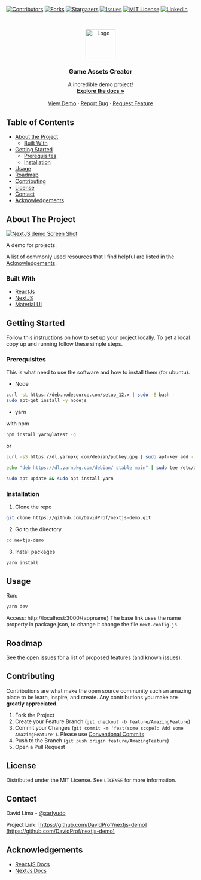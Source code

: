 [![Contributors][contributors-shield]][contributors-url]
[![Forks][forks-shield]][forks-url]
[![Stargazers][stars-shield]][stars-url]
[![Issues][issues-shield]][issues-url]
[![MIT License][license-shield]][license-url]
[![LinkedIn][linkedin-shield]][linkedin-url]

<!-- PROJECT LOGO -->
<br />
<p align="center">
  <a href="https://github.com/othneildrew/Best-README-Template">
    <img src="https://github.com/othneildrew/Best-README-Template/blob/master/images/logo.png?raw=true" alt="Logo" width="80" height="80">
  </a>

  <h3 align="center">Game Assets Creator</h3>

  <p align="center">
    A incredible demo project!
    <br />
    <a href="https://github.com/DavidProf/nextjs-demo#README.md"><strong>Explore the docs »</strong></a>
    <br />
    <br />
    <a href="http://davidprof.github.io/nextjs-demo">View Demo</a>
    ·
    <a href="https://github.com/DavidProf/nextjs-demo/issues">Report Bug</a>
    ·
    <a href="https://github.com/DavidProf/nextjs-demo/issues">Request Feature</a>
  </p>
</p>



<!-- TABLE OF CONTENTS -->
## Table of Contents

* [About the Project](#about-the-project)
  * [Built With](#built-with)
* [Getting Started](#getting-started)
  * [Prerequisites](#prerequisites)
  * [Installation](#installation)
* [Usage](#usage)
* [Roadmap](#roadmap)
* [Contributing](#contributing)
* [License](#license)
* [Contact](#contact)
* [Acknowledgements](#acknowledgements)

<!-- ABOUT THE PROJECT -->
## About The Project

[![NextJS demo Screen Shot][product-screenshot]](http://davidprof.github.io/nextjs-demo)

A demo for projects.

A list of commonly used resources that I find helpful are listed in the [Acknowledgements](#acknowledgements).

### Built With

* [ReactJs](https://reactjs.org/)
* [NextJS](https://nextjs.org/)
* [Material UI](https://material-ui.com/)

<!-- GETTING STARTED -->
## Getting Started

Follow this instructions on how to set up your project locally.
To get a local copy up and running follow these simple steps.

### Prerequisites

This is what need to use the software and how to install them (for ubuntu).

* Node
```sh
curl -sL https://deb.nodesource.com/setup_12.x | sudo -E bash -
sudo apt-get install -y nodejs
```

* yarn

with npm
```sh
npm install yarn@latest -g
```
or
```sh
curl -sS https://dl.yarnpkg.com/debian/pubkey.gpg | sudo apt-key add -
```
```sh
echo "deb https://dl.yarnpkg.com/debian/ stable main" | sudo tee /etc/apt/sources.list.d/yarn.list
```
```sh
sudo apt update && sudo apt install yarn
```

### Installation

1. Clone the repo
```sh
git clone https://github.com/DavidProf/nextjs-demo.git
```
2. Go to the directory
```sh
cd nextjs-demo
```
3. Install packages
```sh
yarn install
```

<!-- USAGE EXAMPLES -->
## Usage

Run:
```sh
yarn dev
```
Access: http://localhost:3000/{appname}
The base link uses the name property in package.json, to change it change the file `next.config.js`.

<!-- ROADMAP -->
## Roadmap

See the [open issues](https://github.com/DavidProf/nextjs-demo/issues) for a list of proposed features (and known issues).

<!-- CONTRIBUTING -->
## Contributing

Contributions are what make the open source community such an amazing place to be learn, inspire, and create. Any contributions you make are **greatly appreciated**.

1. Fork the Project
2. Create your Feature Branch (`git checkout -b feature/AmazingFeature`)
3. Commit your Changes (`git commit -m 'feat(some scope): Add some AmazingFeature'`). Please use [Conventional Commits](https://www.conventionalcommits.org/en/v1.0.0/)
4. Push to the Branch (`git push origin feature/AmazingFeature`)
5. Open a Pull Request

<!-- LICENSE -->
## License

Distributed under the MIT License. See `LICENSE` for more information.

<!-- CONTACT -->
## Contact

David Lima - [@xarlyudo](https://twitter.com/xarlyudo)

Project Link: [https://github.com/DavidProf/nextjs-demo](https://github.com/DavidProf/nextjs-demo)


<!-- ACKNOWLEDGEMENTS -->
## Acknowledgements
* [ReactJS Docs](https://reactjs.org/docs/getting-started.html)
* [NextJs Docs](https://nextjs.org/docs)

<!-- MARKDOWN LINKS & IMAGES -->
<!-- https://www.markdownguide.org/basic-syntax/#reference-style-links -->
[contributors-shield]: https://img.shields.io/github/contributors/DavidProf/nextjs-demo.svg?style=flat-square
[contributors-url]: https://github.com/DavidProf/nextjs-demo/graphs/contributors
[forks-shield]: https://img.shields.io/github/forks/DavidProf/nextjs-demo.svg?style=flat-square
[forks-url]: https://github.com/DavidProf/nextjs-demo/network/members
[stars-shield]: https://img.shields.io/github/stars/DavidProf/nextjs-demo.svg?style=flat-square
[stars-url]: https://github.com/DavidProf/nextjs-demo/stargazers
[issues-shield]: https://img.shields.io/github/issues/DavidProf/nextjs-demo.svg?style=flat-square
[issues-url]: https://github.com/DavidProf/nextjs-demo/issues
[license-shield]: https://img.shields.io/github/license/DavidProf/nextjs-demo.svg?style=flat-square
[license-url]: https://github.com/DavidProf/nextjs-demo/blob/master/LICENSE
[linkedin-shield]: https://img.shields.io/badge/-LinkedIn-black.svg?style=flat-square&logo=linkedin&colorB=555
[linkedin-url]: https://linkedin.com/in/DavidProf
[product-screenshot]: https://github.com/DavidProf/nextjs-demo/raw/master/images/screenshot.png
